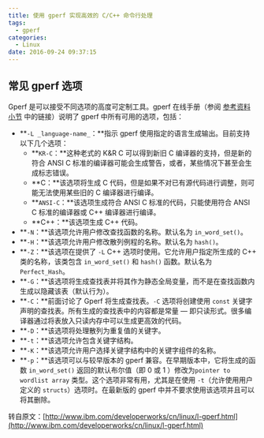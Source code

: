 ```yaml
---
title: 使用 gperf 实现高效的 C/C++ 命令行处理
tags:
  - gperf
categories:
  - Linux
date: 2016-09-24 09:37:15
---
```


常见 gperf 选项
-----------

Gperf 是可以接受不同选项的高度可定制工具。gperf 在线手册（参阅 [参考资料小节](http://www.ibm.com/developerworks/cn/linux/l-gperf.html#resources) 中的链接）说明了 gperf 中所有可用的选项，包括：

*   **`-L _language-name_`：**指示 gperf 使用指定的语言生成输出。目前支持以下几个选项：
    *   **`KR-C`：**这种老式的 K&R C 可以得到新旧 C 编译器的支持，但是新的符合 ANSI C 标准的编译器可能会生成警告，或者，某些情况下甚至会生成标志错误。
    *   **C：**该选项将生成 C 代码，但是如果不对已有源代码进行调整，则可能无法使用某些旧的 C 编译器进行编译。
    *   **`ANSI-C`：**该选项生成符合 ANSI C 标准的代码，只能使用符合 ANSI C 标准的编译器或 C++ 编译器进行编译。
    *   **C++：**该选项生成 C++ 代码。
*   **`-N`：**该选项允许用户修改查找函数的名称。默认名为 `in_word_set()`。
*   **`-H`：**该选项允许用户修改散列例程的名称。默认名为 `hash()`。
*   **`-Z`：**该选项在提供了 `-L` C++ 选项时使用。它允许用户指定所生成的 C++ 类的名称，该类包含 `in_word_set()` 和 `hash()` 函数。默认名为`Perfect_Hash`。
*   **`-G`：**该选项将生成查找表并将其作为静态全局变量，而不是在查找函数内生成以隐藏该表（默认行为）。
*   **`-C`：**前面讨论了 Gperf 将生成查找表。`-C` 选项将创建使用 `const` 关键字声明的查找表。所有生成的查找表中的内容都是常量 — 即只读形式。很多编译器通过将表放入只读内存中可以生成更高效的代码。
*   **`-D`：**该选项将处理散列为重复值的关键字。
*   **`-t`：**该选项允许包含关键字结构。
*   **`-K`：**该选项允许用户选择关键字结构中的关键字组件的名称。
*   **`-p`：**该选项可以与较早版本的 gperf 兼容。在早期版本中，它将生成的函数 `in_word_set()` 返回的默认布尔值（即 0 或 1 ）修改为`pointer to wordlist array` 类型。这个选项非常有用，尤其是在使用 `-t`（允许使用用户定义的 `structs`）选项时。在最新版的 gperf 中并不要求使用该选项并且可以将其删除。

转自原文：[http://www.ibm.com/developerworks/cn/linux/l-gperf.html](http://www.ibm.com/developerworks/cn/linux/l-gperf.html)